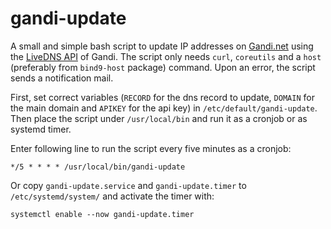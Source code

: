 # gandi-update

A small and simple bash script to update IP addresses on [Gandi.net](https://www.gandi.net) using the [LiveDNS API](https://api.gandi.net/docs/livedns/) of Gandi. The script only needs `curl`, `coreutils` and a `host` (preferably from `bind9-host` package) command. Upon an error, the script sends a notification mail.

First, set correct variables (`RECORD` for the dns record to update, `DOMAIN` for the main domain and `APIKEY` for the api key) in `/etc/default/gandi-update`. Then place the script under `/usr/local/bin` and run it as a cronjob or as systemd timer.

Enter following line to run the script every five minutes as a cronjob:

`*/5 * * * * /usr/local/bin/gandi-update`

Or copy `gandi-update.service` and `gandi-update.timer` to `/etc/systemd/system/` and activate the timer with:

`systemctl enable --now gandi-update.timer`
